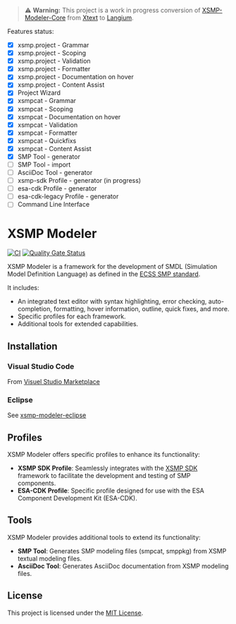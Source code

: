 
> ⚠️ **Warning:** This project is a work in progress conversion of [XSMP-Modeler-Core](https://github.com/ThalesGroup/xsmp-modeler-core) from [Xtext](https://eclipse.dev/Xtext/documentation/index.html) to [Langium](https://langium.org/docs/introduction/).

Features status:
- [x] xsmp.project - Grammar
- [x] xsmp.project - Scoping
- [x] xsmp.project - Validation
- [x] xsmp.project - Formatter
- [x] xsmp.project - Documentation on hover
- [x] xsmp.project - Content Assist
- [x] Project Wizard
- [x] xsmpcat - Grammar
- [x] xsmpcat - Scoping
- [x] xsmpcat - Documentation on hover
- [x] xsmpcat - Validation
- [x] xsmpcat - Formatter
- [x] xsmpcat - Quickfixs
- [x] xsmpcat - Content Assist
- [x] SMP Tool - generator
- [ ] SMP Tool - import
- [ ] AsciiDoc Tool - generator
- [ ] xsmp-sdk Profile - generator (in progress)
- [ ] esa-cdk Profile - generator
- [ ] esa-cdk-legacy Profile - generator
- [ ] Command Line Interface

# XSMP Modeler

[![CI](https://github.com/ydaveluy/xsmp-modeler/actions/workflows/action.yml/badge.svg)](https://github.com/ydaveluy/xsmp-modeler/actions/workflows/action.yml)
[![Quality Gate Status](https://sonarcloud.io/api/project_badges/measure?project=ydaveluy_xsmp-modeler&metric=alert_status)](https://sonarcloud.io/summary/new_code?id=ydaveluy_xsmp-modeler)



XSMP Modeler is a framework for the development of SMDL (Simulation Model Definition Language) as defined in the [ECSS SMP standard](https://ecss.nl/standard/ecss-e-st-40-07c-simulation-modelling-platform-2-march-2020/).


It includes:
- An integrated text editor with syntax highlighting, error checking, auto-completion, formatting, hover information, outline, quick fixes, and more.
- Specific profiles for each framework.
- Additional tools for extended capabilities.

## Installation

### Visual Studio Code

From [Visuel Studio Marketplace](https://marketplace.visualstudio.com/items?itemName=ydaveluy.xsmp-modeler&ssr=false#overview)

### Eclipse

See [xsmp-modeler-eclipse](https://github.com/ydaveluy/xsmp-modeler-eclipse/tree/gh-pages)

## Profiles

XSMP Modeler offers specific profiles to enhance its functionality:

- **XSMP SDK Profile**: Seamlessly integrates with the [XSMP SDK](https://github.com/ThalesGroup/xsmp-sdk) framework to facilitate the development and testing of SMP components.
- **ESA-CDK Profile**: Specific profile designed for use with the ESA Component Development Kit (ESA-CDK).

## Tools

XSMP Modeler provides additional tools to extend its functionality:

- **SMP Tool**: Generates SMP modeling files (smpcat, smppkg) from XSMP textual modeling files.
- **AsciiDoc Tool**: Generates AsciiDoc documentation from XSMP modeling files.


## License

This project is licensed under the [MIT License](LICENSE.md).
